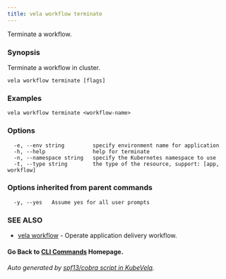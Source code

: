 ```yaml
---
title: vela workflow terminate
---
```


Terminate a workflow.

### Synopsis

Terminate a workflow in cluster.

```
vela workflow terminate [flags]
```

### Examples

```
vela workflow terminate <workflow-name>
```

### Options

```
  -e, --env string         specify environment name for application
  -h, --help               help for terminate
  -n, --namespace string   specify the Kubernetes namespace to use
  -t, --type string        the type of the resource, support: [app, workflow]
```

### Options inherited from parent commands

```
  -y, --yes   Assume yes for all user prompts
```

### SEE ALSO

* [vela workflow](vela_workflow.md)	 - Operate application delivery workflow.

#### Go Back to [CLI Commands](vela.md) Homepage.


###### Auto generated by [spf13/cobra script in KubeVela](https://github.com/kubevela/kubevela/tree/master/hack/docgen).
